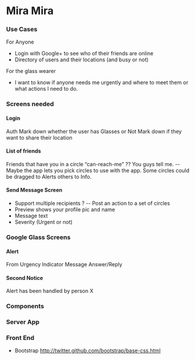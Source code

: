 Mira Mira
========

### Use Cases

For Anyone
- Login with Google+ to see who of their friends are online
- Directory of users and their locations (and busy or not)

For the glass wearer
- I want to know if anyone needs me urgently and where to meet them or what actions I need to do.


### Screens needed

#### Login
Auth
Mark down whether the user has Glasses or Not
Mark down if they want to share their location

#### List of friends

Friends that have you in a circle “can-reach-me” ??
  You guys tell me. -- Maybe the app lets you pick circles to use with the app. Some circles could be dragged to Alerts others to Info.

#### Send Message Screen
- Support multiple recipients ? -- Post an action to a set of circles
- Preview shows your profile pic and name
- Message text
- Severity (Urgent or not)


### Google Glass Screens

#### Alert
From
Urgency Indicator
Message
Answer/Reply

#### Second Notice
Alert has been handled by person X


### Components

### Server App

### Front End

- Bootstrap http://twitter.github.com/bootstrap/base-css.html
